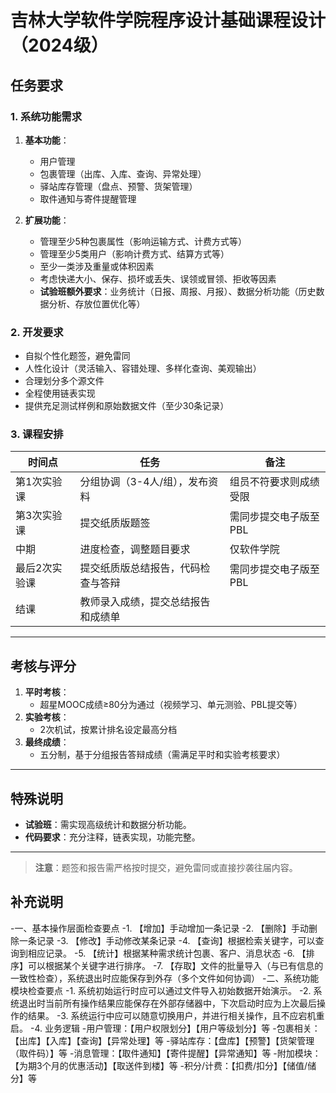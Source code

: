 # 吉林大学软件学院程序设计基础课程设计（2024级）

## 任务要求

### 1. 系统功能需求
1. **基本功能**：
   - 用户管理
   - 包裹管理（出库、入库、查询、异常处理）
   - 驿站库存管理（盘点、预警、货架管理）
   - 取件通知与寄件提醒管理

2. **扩展功能**：
   - 管理至少5种包裹属性（影响运输方式、计费方式等）
   - 管理至少5类用户（影响计费方式、结算方式等）
   - 至少一类涉及重量或体积因素
   - 考虑快递大小、保存、损坏或丢失、误领或冒领、拒收等因素
   - **试验班额外要求**：业务统计（日报、周报、月报）、数据分析功能（历史数据分析、存放位置优化等）

### 2. 开发要求
- 自拟个性化题签，避免雷同
- 人性化设计（灵活输入、容错处理、多样化查询、美观输出）
- 合理划分多个源文件
- 全程使用链表实现
- 提供充足测试样例和原始数据文件（至少30条记录）

### 3. 课程安排
| 时间点       | 任务                                                                 | 备注                                                                 |
|--------------|----------------------------------------------------------------------|----------------------------------------------------------------------|
| 第1次实验课  | 分组协调（3-4人/组），发布资料                                       | 组员不符要求则成绩受限                                               |
| 第3次实验课  | 提交纸质版题签                                                       | 需同步提交电子版至PBL                                                |
| 中期         | 进度检查，调整题目要求                                               | 仅软件学院                                                          |
| 最后2次实验课| 提交纸质版总结报告，代码检查与答辩                                   | 需同步提交电子版至PBL                                                |
| 结课         | 教师录入成绩，提交总结报告和成绩单                                   |                                                                      |

---

## 考核与评分
1. **平时考核**：
   - 超星MOOC成绩≥80分为通过（视频学习、单元测验、PBL提交等）
2. **实验考核**：
   - 2次机试，按累计排名设定最高分档
3. **最终成绩**：
   - 五分制，基于分组报告答辩成绩（需满足平时和实验考核要求）

---

## 特殊说明
- **试验班**：需实现高级统计和数据分析功能。
- **代码要求**：充分注释，链表实现，功能完整。

---

> **注意**：题签和报告需严格按时提交，避免雷同或直接抄袭往届内容。


## 补充说明
-一、基本操作层面检查要点
-1. 【增加】手动增加一条记录
-2. 【删除】手动删除一条记录
-3. 【修改】手动修改某条记录
-4. 【查询】根据检索关键字，可以查询到相应记录。
-5. 【统计】根据某种需求统计包裹、客户、消息状态
-6. 【排序】可以根据某个关键字进行排序。
-7. 【存取】文件的批量导入（与已有信息的一致性检查），系统退出时应能保存到外存（多个文件如何协调）
-二、系统功能模块检查要点
-1. 系统初始运行时应可以通过文件导入初始数据开始演示。
-2. 系统退出时当前所有操作结果应能保存在外部存储器中，下次启动时应为上次最后操作的结果。
-3. 系统运行中应可以随意切换用户，并进行相关操作，且不应宕机重启。
-4. 业务逻辑
-用户管理：【用户权限划分】【用户等级划分】等
-包裹相关：【出库】【入库】【查询】【异常处理】等
-驿站库存：【盘库】【预警】【货架管理（取件码）】等
-消息管理：【取件通知】【寄件提醒】【异常通知】等
-附加模块：【为期3个月的优惠活动】【取送件到楼】等
-积分/计费：【扣费/扣分】【储值/储分】等
